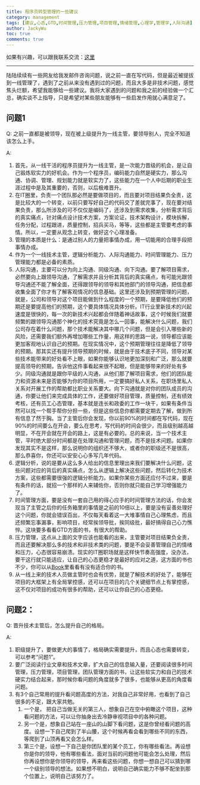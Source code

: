 ```yaml
---
title: 程序员转型管理的一些建议
category: management
tags: [建议,心态,GTD,时间管理,压力管理,项目管理,情绪管理,心理学,管理学,人际沟通]
author: JackyWu
toc: true
comments: true
---
```


如果有兴趣，可以跟我联系交流：[这里](/contact/)

---

陆陆续续有一些网友给我发邮件咨询问题，说之前一直在写代码，但是最近被提拔到一线管理了，遇到了之前从来没有遇到过的问题，而且大多是非技术问题，感觉焦头烂额，希望我能够给一些建议。我将大家遇到的问题和我之前的经验做一个汇总，确实谈不上指导，只是希望对某些朋友能够有一些启发作用就心满意足了。

## 问题1

Q: 之前一直都是被领导，现在被上级提升为一线主管，要领导别人，完全不知道该怎么上手。

A: 

1. 首先，从一线干活的程序员提升为一线主管，是一次能力晋级的机会，是让自己锻炼软实力的好机会。作为一个程序员，编码能力自然是硬实力，那么沟通、协调、管理、规划能力就是软实力了，这些能力在一个人中后期的职业生涯过程中是及其重要的，否则，以后极难晋升。
2. 在IT圈里，负责一个团队那必然是要做项目的，而且要对项目结果负全责，这是比较大的一个转变，以前只要写好自己的代码交了差就完事了，现在要对结果负责，那么所涉及的可不仅仅是编码了，还涉及到需求收集，分析需求背后的真实痛点，针对痛点设计技术方案，方案论证，技术架构设计，模块拆解，任务分配，过程跟进，质量控制，招兵买马，等等，这些都是主管要考虑的事情。所以，一定要从观念上转变，做好这个心理准备。
3. 管理的本质是什么：是通过别人的力量把事情办成，用一切能用的合理手段把事情办成。
4. 作为一个一线技术主管，逻辑分析能力、人际沟通能力、时间管理能力、压力管理能力都是必备的素质。
5. 人际沟通，主要可以分为向上沟通、同级沟通、向下沟通。要了解项目需求，必然要向上跟领导沟通，了解需求并且分析其背后的真实痛点，有可能光跟领导沟通还不能了解全面，还得跟领导的领导和其他部门的领导沟通，把信息都收集全面了你才有了解客观情况的信息基础。这里还涉及到预期管理的问题，就是，公司和领导对这个项目能做到什么程度的一个预期，是要降低他们的预期还是要提高他们的预期，这个要具体情况具体分析。IT行业里新技术的兴起速度是很快的，每一次的新技术兴起都会伴随着神话故事，这个时候我们就要频繁的跟领导沟通那个神化的技术究竟是怎么一回事，能解决什么问题，我们公司存在着什么问题，那个技术能解决其中哪几个问题，但是会引入哪些新的风险，还需要我们额外再增加哪些工作量，用这样的思路一说，领导都应该能更加客观地认识自己的预期。在现实情况中，这个预期管理往往是降低了领导的预期。那其实还有提升领导预期的时候，就是由于技术底子不同，领导对某些技术能带来的好处看不上眼，如果你能够认识地更加深刻和广泛，那么就要提高领导的预期，告诉他这件事看起来很不起眼，但是能够带来的好处有多少。同级沟通就是跟你平级的人沟通，从他们那了解项目需求，他们的团队能力和资源未来是否能够为你的项目所用，一定要搞好私人关系，在职场里私人关系对开展工作的帮助都比职业关系要大。向下沟通就是对你的团队成员的沟通，你要让他们来完成具体的工作，还要做好项目管理，质量控制，还有绩效考核，还有员工心态管理，基本就是连长和政委的工作一块干，如果有条件当然可以找一个帮手帮你分担一些，但是这些信息你都需要定期去了解，做到所有信息了然于胸。当了主管后你会发现，你以前90%的时间都在写代码，现在90%的时间要么在开会，要么在思考，写代码的时间会很少，而且级别越高越明显，不在开会就在开会的路上，这是有必要的。总的来说，当一个技术主管，平时绝大部分时间都是在处理沟通和管理问题，而不是技术问题。如果你发现其实不是这样，那么说明你的组织还不够大，或者你的职级还不是很高，那么恭喜你，你还可以安安心心多写几年代码。
6. 逻辑分析，说的是要从这么多人给出的信息里理出来我们要解决什么问题，这些问题对应的背后的真实痛点，怎么从逻辑上解决这些问题，然后转化为技术方案，这些都需要很强的逻辑分析能力。如果你某些方面还应付不过来，要是有条件的话，就招一个那样的人来辅佐你，否则你就只能自己学习增强能力了。
7. 时间管理方面，要是没有一套自己用的得心应手的时间管理方法的话，你会发现当了主管之后你的任务箱里的事情是之前的10倍以上，要是没有妥善处理好这个问题，你就会错误百出，不仅每天看着这一大堆事情自己心理焦虑，而且还频繁忘事漏事，影响项目，经常挨领导批，挨同级批，最好搞得自己心力憔悴。这块要多看看GTD方面的书，有很大的帮助。
8. 压力管理，这点从上面的文字应该也能看的出来，主管要对项目结果负全责，而且还要解决那么多的技术和非技术类的问题，要是不会妥善管理自己的情绪和压力，心态很容易崩溃。现实的IT圈职场就是这样快节奏高强度，没办法，要干这行就只能适应，让自己的心态更稳才是最好的应对之道，这方面的书也不少，你可以从[Book](/book/)里看看有没有适合你的书。
9. 从一线上来的技术人员做主管时也会有优势，就是了解技术的好处了，能够在项目的大框架上有全局掌控感，还可以在项目的几个关键细节点上有掌控感，这不仅对项目的成功有很多的帮助，还可以让你自己的心态更稳。



## 问题2：

Q:  晋升技术主管后，怎么提升自己的格局。

A:

1. 职级提升了，要做更大的事情了，格局确实需要提升，而且心态也需要转变，可以参考“问题1”。
2. 要广泛阅读行业文章和技术文章，扩大自己的信息输入量，还要阅读很多时间管理，压力管理，项目管理，团队管理方面的书，让这些软实力和自己的技术硬实力结合起来，那时候你看问题的角度就多了很多，也能够从更高的角度看问题。
3. 有3个自己常用的提升看问题高度的方法，对我自己非常好用，也看到了自己很多的不足，跟大家共勉。
   1. 一个是， 把自己当做无关的第三人，想象自己在空中俯瞰这个项目，这种看问题的方法，可以让你抽身出去冷静审视项目中的各种问题。
   2. 另一个是，想象自己站在一座山的山脚下看问题，这是你曾经看问题的高度。设想一下自己爬到了半山腰，这个时候再看会看到哪些不同的东西，等爬到了山顶再看又会怎么样。
   3. 第三个是，设想一下自己是你团队里的某个员工，你有哪些看法。再设想你是你的领导，他有哪些看法，面对当前的问题他可能会怎么处理，然后你再设想你是你领导的领导，再来看这些问题，你想一想自己可以猜到哪一个级别领导的想法。如果想不明白，说明自己确实能力不够不配坐到那个位置上，说明自己该努力了。